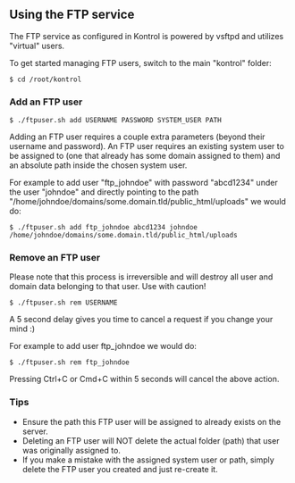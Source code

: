 ## Using the FTP service

The FTP service as configured in Kontrol is powered by vsftpd and utilizes "virtual" users.

To get started managing FTP users, switch to the main "kontrol" folder:
```
$ cd /root/kontrol
```

### Add an FTP user
```
$ ./ftpuser.sh add USERNAME PASSWORD SYSTEM_USER PATH
```

Adding an FTP user requires a couple extra parameters (beyond their username and password). An FTP user requires an existing system user to be assigned to (one that already has some domain assigned to them) and an absolute path inside the chosen system user.

For example to add user "ftp\_johndoe" with password "abcd1234" under the user "johndoe" and directly pointing to the path "/home/johndoe/domains/some.domain.tld/public\_html/uploads" we would do:
```
$ ./ftpuser.sh add ftp_johndoe abcd1234 johndoe /home/johndoe/domains/some.domain.tld/public_html/uploads
```


### Remove an FTP user
Please note that this process is irreversible and will destroy all user and domain data belonging to that user. Use with caution!

```
$ ./ftpuser.sh rem USERNAME
```

A 5 second delay gives you time to cancel a request if you change your mind :)

For example to add user ftp_johndoe we would do:
```
$ ./ftpuser.sh rem ftp_johndoe
```

Pressing Ctrl+C or Cmd+C within 5 seconds will cancel the above action.



### Tips

- Ensure the path this FTP user will be assigned to already exists on the server.
- Deleting an FTP user will NOT delete the actual folder (path) that user was originally assigned to.
- If you make a mistake with the assigned system user or path, simply delete the FTP user you created and just re-create it.
